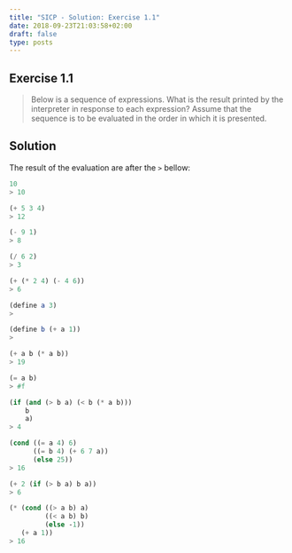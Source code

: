 ```yaml
---
title: "SICP - Solution: Exercise 1.1"
date: 2018-09-23T21:03:58+02:00
draft: false
type: posts
---
```


## Exercise 1.1

> Below is a sequence of expressions. What is the result printed by the interpreter in response to each expression? Assume that the sequence is to be evaluated in the order in which it is presented.

## Solution

The result of the evaluation are after the `>` bellow:

```scheme
10
> 10

(+ 5 3 4)
> 12

(- 9 1)
> 8

(/ 6 2)
> 3

(+ (* 2 4) (- 4 6))
> 6

(define a 3)
>

(define b (+ a 1))
>

(+ a b (* a b))
> 19

(= a b)
> #f

(if (and (> b a) (< b (* a b)))
    b
    a)
> 4

(cond ((= a 4) 6)
      ((= b 4) (+ 6 7 a))
      (else 25))
> 16

(+ 2 (if (> b a) b a))
> 6

(* (cond ((> a b) a)
         ((< a b) b)
         (else -1))
   (+ a 1))
> 16
```
